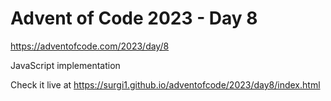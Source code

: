 # Advent of Code 2023 - Day 8

https://adventofcode.com/2023/day/8

JavaScript implementation

Check it live at https://surgi1.github.io/adventofcode/2023/day8/index.html